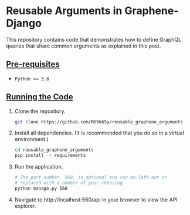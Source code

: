 # Reusable Arguments in Graphene-Django

This repository contains code that demonstrates how to define GraphQL queries that share common arguments as explained in this post.


## [Pre-requisites](#pre-requisites)
- `Python >= 3.8`


## [Running the Code](#pre-requisites)

1. Clone the repository.

    ```bash
    git clone https://github.com/M69k65y/reusable_graphene_arguments
    ```

2. Install all dependencies. (It is recommended that you do so in a virtual environment.)

    ```bash
    cd reusable_graphene_arguments
    pip install -r requirements
    ```

3. Run the application.

    ```bash
    # The port number, 560, is optional and can be left out or
    # replaced with a number of your choosing.
    python manage.py 560
    ```

4. Navigate to http://localhost:560/api in your browser to view the API explorer.

[reusable-args]: https://m69k65y.gitlab.io/posts/reusable-arguments-graphene-django/ "Reusable Arguments in Graphene-Django"
